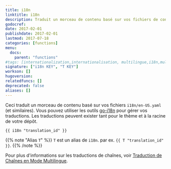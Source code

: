 ```yaml
---
title: i18n
linktitle: i18n
description: Traduit un morceau de contenu basé sur vos fichiers de configuration i18n.
godocref:
date: 2017-02-01
publishdate: 2017-02-01
lastmod: 2017-07-18
categories: [functions]
menu:
  docs:
    parent: "functions"
#tags: [internationalization,internationalisation, multilingue,i18n,multilingual]
signature: ["i18n KEY", "T KEY"]
workson: []
hugoversion:
relatedfuncs: []
deprecated: false
aliases: []
---
```


Ceci traduit un morceau de contenu basé sur vos fichiers `i18n/en-US.yaml` (et similaires). Vous pouvez utiliser les outils [go-i18n](https://github.com/nicksnyder/go-i18n) pour gérer vos traductions. Les traductions peuvent exister tant pour le thème et à la racine de votre dépôt.

```golang
{{ i18n "translation_id" }}
```

{{% note "Alias `T`" %}}
`T` est un alias de `i18n`. par ex. `{{ T "translation_id" }}`.
{{% /note %}}

Pour plus d'informations sur les traductions de chaînes, voir [Traduction de Chaînes en Mode Multilingue][multistrings].

[multistrings]: /content-management/multilingual/#translation-of-strings
